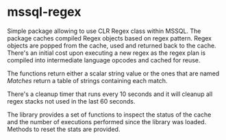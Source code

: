 # mssql-regex

Simple package allowing to use CLR Regex class within MSSQL.
The package caches compiled Regex objects based on regex pattern. Regex objects are popped from the cache, used and returned back to the cache.
There's an initial cost upon executing a new regex as the regex plan is compiled into intermediate language opcodes and cached for reuse.

The functions return either a scalar string value or the ones that are named *Matches* return a table of strings containing each match.

There's a cleanup timer that runs every 10 seconds and it will cleanup all regex stacks not used in the last 60 seconds.

The library provides a set of functions to inspect the status of the cache and the number of executions performed since the library was loaded.
Methods to reset the stats are provided.
